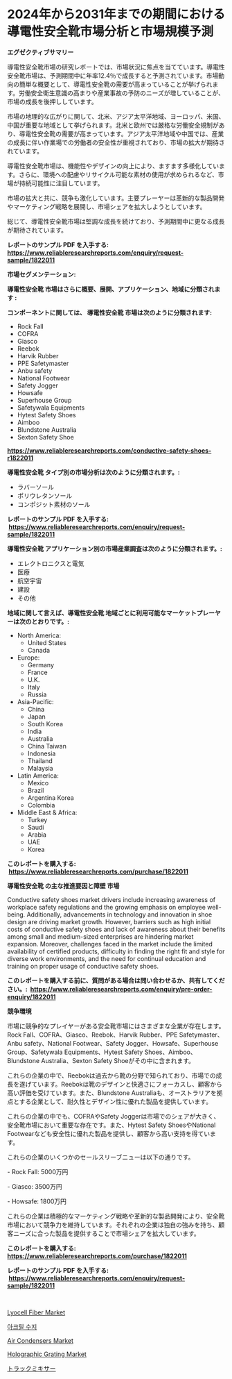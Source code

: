 <p><h1>2024年から2031年までの期間における導電性安全靴市場分析と市場規模予測</h1></p><p><strong>エグゼクティブサマリー</strong></p>
<p><p>導電性安全靴市場の研究レポートでは、市場状況に焦点を当てています。導電性安全靴市場は、予測期間中に年率12.4％で成長すると予測されています。市場動向の簡単な概要として、導電性安全靴の需要が高まっていることが挙げられます。労働安全衛生意識の高まりや産業事故の予防のニーズが増していることが、市場の成長を後押ししています。</p><p>市場の地理的な広がりに関して、北米、アジア太平洋地域、ヨーロッパ、米国、中国が重要な地域として挙げられます。北米と欧州では厳格な労働安全規制があり、導電性安全靴の需要が高まっています。アジア太平洋地域や中国では、産業の成長に伴い作業場での労働者の安全性が重視されており、市場の拡大が期待されています。</p><p>導電性安全靴市場は、機能性やデザインの向上により、ますます多様化しています。さらに、環境への配慮やリサイクル可能な素材の使用が求められるなど、市場が持続可能性に注目しています。</p><p>市場の拡大と共に、競争も激化しています。主要プレーヤーは革新的な製品開発やマーケティング戦略を展開し、市場シェアを拡大しようとしています。</p><p>総じて、導電性安全靴市場は堅調な成長を続けており、予測期間中に更なる成長が期待されています。</p></p>
<p><strong>レポートのサンプル PDF を入手する: <a href="https://www.reliableresearchreports.com/enquiry/request-sample/1822011">https://www.reliableresearchreports.com/enquiry/request-sample/1822011</a></strong></p>
<p><strong>市場セグメンテーション:</strong></p>
<p><strong> 導電性安全靴 市場はさらに概要、展開、アプリケーション、地域に分類されます :</strong></p>
<p><strong>コンポーネントに関しては、 導電性安全靴 市場は次のように分類されます: &nbsp;</strong></p>
<p><ul><li>Rock Fall</li><li>COFRA</li><li>Giasco</li><li>Reebok</li><li>Harvik Rubber</li><li>PPE Safetymaster</li><li>Anbu safety</li><li>National Footwear</li><li>Safety Jogger</li><li>Howsafe</li><li>Superhouse Group</li><li>Safetywala Equipments</li><li>Hytest Safety Shoes</li><li>Aimboo</li><li>Blundstone Australia</li><li>Sexton Safety Shoe</li></ul></p>
<p><strong><a href="https://www.reliableresearchreports.com/conductive-safety-shoes-r1822011">https://www.reliableresearchreports.com/conductive-safety-shoes-r1822011</a></strong></p>
<p><strong> 導電性安全靴 タイプ別の市場分析は次のように分類されます。:</strong></p>
<p><ul><li>ラバーソール</li><li>ポリウレタンソール</li><li>コンポジット素材のソール</li></ul></p>
<p><strong>レポートのサンプル PDF を入手する: &nbsp;<a href="https://www.reliableresearchreports.com/enquiry/request-sample/1822011">https://www.reliableresearchreports.com/enquiry/request-sample/1822011</a></strong></p>
<p><strong> 導電性安全靴 アプリケーション別の市場産業調査は次のように分類されます。:</strong></p>
<p><ul><li>エレクトロニクスと電気</li><li>医療</li><li>航空宇宙</li><li>建設</li><li>その他</li></ul></p>
<p><strong>地域に関して言えば、導電性安全靴 地域ごとに利用可能なマーケットプレーヤーは次のとおりです。:</strong></p>
<p><ul>
    <li>
        North America:
        <ul>
            <li>United States</li>
            <li>Canada</li>
        </ul>
    </li>
    <li>
        Europe:
        <ul>
            <li>Germany</li>
            <li>France</li>
            <li>U.K.</li>
            <li>Italy</li>
            <li>Russia</li>
        </ul>
    </li>
    <li>
        Asia-Pacific:
        <ul>
            <li>China</li>
            <li>Japan</li>
            <li>South Korea</li>
            <li>India</li>
            <li>Australia</li>
            <li>China Taiwan</li>
            <li>Indonesia</li>
            <li>Thailand</li>
            <li>Malaysia</li>
        </ul>
    </li>
    <li>
        Latin America:
        <ul>
            <li>Mexico</li>
            <li>Brazil</li>
            <li>Argentina Korea</li>
            <li>Colombia</li>
        </ul>
    </li>
    <li>
        Middle East & Africa:
        <ul>
            <li>Turkey</li>
            <li>Saudi</li>
            <li>Arabia</li>
            <li>UAE</li>
            <li>Korea</li>
        </ul>
    </li>
    </ul></p>
<p><strong>このレポートを購入する: &nbsp;<a href="https://www.reliableresearchreports.com/purchase/1822011">https://www.reliableresearchreports.com/purchase/1822011</a></strong></p>
<p><strong>導電性安全靴 の主な推進要因と障壁 市場</strong></p>
<p><p>Conductive safety shoes market drivers include increasing awareness of workplace safety regulations and the growing emphasis on employee well-being. Additionally, advancements in technology and innovation in shoe design are driving market growth. However, barriers such as high initial costs of conductive safety shoes and lack of awareness about their benefits among small and medium-sized enterprises are hindering market expansion. Moreover, challenges faced in the market include the limited availability of certified products, difficulty in finding the right fit and style for diverse work environments, and the need for continual education and training on proper usage of conductive safety shoes.</p></p>
<p><strong>このレポートを購入する前に、質問がある場合は問い合わせるか、共有してください。:&nbsp; <a href="https://www.reliableresearchreports.com/enquiry/pre-order-enquiry/1822011">https://www.reliableresearchreports.com/enquiry/pre-order-enquiry/1822011</a></strong></p>
<p><strong>競争環境</strong></p>
<p><p>市場に競争的なプレイヤーがある安全靴市場にはさまざまな企業が存在します。 Rock Fall、COFRA、Giasco、Reebok、Harvik Rubber、PPE Safetymaster、Anbu safety、National Footwear、Safety Jogger、Howsafe、Superhouse Group、Safetywala Equipments、Hytest Safety Shoes、Aimboo、Blundstone Australia、Sexton Safety Shoeがその中に含まれます。</p><p>これらの企業の中で、Reebokは過去から靴の分野で知られており、市場での成長を遂げています。Reebokは靴のデザインと快適さにフォーカスし、顧客から高い評価を受けています。また、Blundstone Australiaも、オーストラリアを拠点とする企業として、耐久性とデザイン性に優れた製品を提供しています。</p><p>これらの企業の中でも、COFRAやSafety Joggerは市場でのシェアが大きく、安全靴市場において重要な存在です。また、Hytest Safety ShoesやNational Footwearなども安全性に優れた製品を提供し、顧客から高い支持を得ています。</p><p>これらの企業のいくつかのセールスリーブニューは以下の通りです。</p><p>- Rock Fall: 5000万円</p><p>- Giasco: 3500万円</p><p>- Howsafe: 1800万円</p><p>これらの企業は積極的なマーケティング戦略や革新的な製品開発により、安全靴市場において競争力を維持しています。それぞれの企業は独自の強みを持ち、顧客ニーズに合った製品を提供することで市場シェアを拡大しています。</p></p>
<p><strong>このレポートを購入する: &nbsp; <a href="https://www.reliableresearchreports.com/purchase/1822011">https://www.reliableresearchreports.com/purchase/1822011</a></strong></p>
<p><strong>レポートのサンプル PDF を入手する: &nbsp;<a href="https://www.reliableresearchreports.com/enquiry/request-sample/1822011">https://www.reliableresearchreports.com/enquiry/request-sample/1822011</a></strong><strong></strong></p>
<p>&nbsp;</p>
<p><p><a href="https://issuu.com/reportprime-2/docs/lyocell-fiber-market-size-2030.pptx">Lyocell Fiber Market</a></p><p><a href="https://medium.com/@ethanmorar2011/%EC%95%84%ED%81%AC%EB%A6%B4-%EC%88%98%EC%A7%80-%EC%8B%9C%EC%9E%A5-2031%EB%85%84%EA%B9%8C%EC%A7%80%EC%9D%98-%EC%84%B1%EA%B3%B5%EC%A0%81%EC%9D%B8-%EB%B9%84%EC%A6%88%EB%8B%88%EC%8A%A4-%EC%A0%84%EB%9E%B5%EC%9D%98-%EC%97%B4%EC%87%A0-%EC%98%88%EC%B8%A1-acrylic-resins-market-%EC%84%B1%EA%B3%B5%EC%A0%81%EC%9D%B8-%EB%B9%84%EC%A6%88%EB%8B%88%EC%8A%A4-%EC%A0%84%EB%9E%B5%EC%9D%98-%EC%97%B4%EC%87%A0-%EC%98%88%EC%B8%A1-2031%EB%85%84%EA%B9%8C%EC%A7%80-11a3f7408066">아크릴 수지</a></p><p><a href="https://github.com/dringals/Market-Research-Report-List-3/blob/main/air-condensers-market.md">Air Condensers Market</a></p><p><a href="https://issuu.com/reportprime-2/docs/holographic-grating-market-size-2030.pptx">Holographic Grating Market</a></p><p><a href="https://medium.com/@ferneconroy11/%E3%83%88%E3%83%A9%E3%83%83%E3%82%AF%E3%83%9F%E3%82%AD%E3%82%B5%E3%83%BC%E3%81%AE%E5%B8%82%E5%A0%B4%E5%8B%95%E5%90%91%E3%81%A8%E5%B8%82%E5%A0%B4%E5%88%86%E6%9E%90%E3%81%AF-2024%E5%B9%B4%E3%81%8B%E3%82%892031%E5%B9%B4%E3%81%BE%E3%81%A7%E3%81%AE%E6%9C%9F%E9%96%93%E3%81%AB%E4%BA%88%E6%B8%AC%E3%81%95%E3%82%8C%E3%81%A6%E3%81%84%E3%81%BE%E3%81%99-03e70abb2325">トラックミキサー</a></p></p>